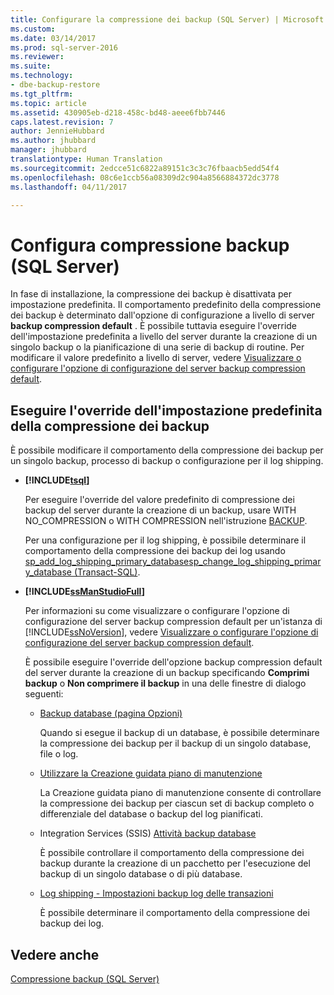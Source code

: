 ```yaml
---
title: Configurare la compressione dei backup (SQL Server) | Microsoft Docs
ms.custom: 
ms.date: 03/14/2017
ms.prod: sql-server-2016
ms.reviewer: 
ms.suite: 
ms.technology:
- dbe-backup-restore
ms.tgt_pltfrm: 
ms.topic: article
ms.assetid: 430905eb-d218-458c-bd48-aeee6fbb7446
caps.latest.revision: 7
author: JennieHubbard
ms.author: jhubbard
manager: jhubbard
translationtype: Human Translation
ms.sourcegitcommit: 2edcce51c6822a89151c3c3c76fbaacb5edd54f4
ms.openlocfilehash: 08c6e1ccb56a08309d2c904a8566884372dc3778
ms.lasthandoff: 04/11/2017

---
```

# <a name="configure-backup-compression-sql-server"></a>Configura compressione backup (SQL Server)
  In fase di installazione, la compressione dei backup è disattivata per impostazione predefinita. Il comportamento predefinito della compressione dei backup è determinato dall'opzione di configurazione a livello di server **backup compression default** . È possibile tuttavia eseguire l'override dell'impostazione predefinita a livello del server durante la creazione di un singolo backup o la pianificazione di una serie di backup di routine. Per modificare il valore predefinito a livello di server, vedere [Visualizzare o configurare l'opzione di configurazione del server backup compression default](../../database-engine/configure-windows/view-or-configure-the-backup-compression-default-server-configuration-option.md).  
  
## <a name="override-the-backup-compression-default"></a>Eseguire l'override dell'impostazione predefinita della compressione dei backup  
 È possibile modificare il comportamento della compressione dei backup per un singolo backup, processo di backup o configurazione per il log shipping.  
  
-   **[!INCLUDE[tsql](../../includes/tsql-md.md)]**  
  
     Per eseguire l'override del valore predefinito di compressione dei backup del server durante la creazione di un backup, usare WITH NO_COMPRESSION o WITH COMPRESSION nell'istruzione [BACKUP](../../t-sql/statements/backup-transact-sql.md).  
  
     Per una configurazione per il log shipping, è possibile determinare il comportamento della compressione dei backup dei log usando [sp_add_log_shipping_primary_database](../../relational-databases/system-stored-procedures/sp-add-log-shipping-primary-database-transact-sql.md)[sp_change_log_shipping_primary_database &#40;Transact-SQL&#41;](../../relational-databases/system-stored-procedures/sp-change-log-shipping-primary-database-transact-sql.md).  
  
-   **[!INCLUDE[ssManStudioFull](../../includes/ssmanstudiofull-md.md)]**  
  
     Per informazioni su come visualizzare o configurare l'opzione di configurazione del server backup compression default per un'istanza di [!INCLUDE[ssNoVersion](../../includes/ssnoversion-md.md)], vedere [Visualizzare o configurare l'opzione di configurazione del server backup compression default](../../database-engine/configure-windows/view-or-configure-the-backup-compression-default-server-configuration-option.md).  
  
     È possibile eseguire l'override dell'opzione backup compression default del server durante la creazione di un backup specificando **Comprimi backup** o **Non comprimere il backup** in una delle finestre di dialogo seguenti:  
  
    -   [Backup database (pagina Opzioni)](../../relational-databases/backup-restore/back-up-database-backup-options-page.md)  
  
         Quando si esegue il backup di un database, è possibile determinare la compressione dei backup per il backup di un singolo database, file o log.  
  
    -   [Utilizzare la Creazione guidata piano di manutenzione](../../relational-databases/maintenance-plans/use-the-maintenance-plan-wizard.md)  
  
         La Creazione guidata piano di manutenzione consente di controllare la compressione dei backup per ciascun set di backup completo o differenziale del database o backup del log pianificati.  
  
    -   Integration Services (SSIS) [Attività backup database](../../integration-services/control-flow/back-up-database-task.md)  
  
         È possibile controllare il comportamento della compressione dei backup durante la creazione di un pacchetto per l'esecuzione del backup di un singolo database o di più database.  
  
    -   [Log shipping - Impostazioni backup log delle transazioni](../../relational-databases/databases/log-shipping-transaction-log-backup-settings.md)  
  
         È possibile determinare il comportamento della compressione dei backup dei log.  
  
  
## <a name="see-also"></a>Vedere anche  
 [Compressione backup &#40;SQL Server&#41;](../../relational-databases/backup-restore/backup-compression-sql-server.md)  
  
  
